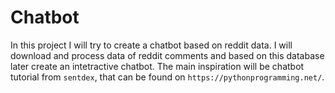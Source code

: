 # Chatbot

In this project I will try to create a chatbot based on reddit data. I will download and process data of reddit comments and based on this database later create an intetractive chatbot. The main inspiration will be chatbot tutorial from `sentdex`, that can be found on `https://pythonprogramming.net/`. 